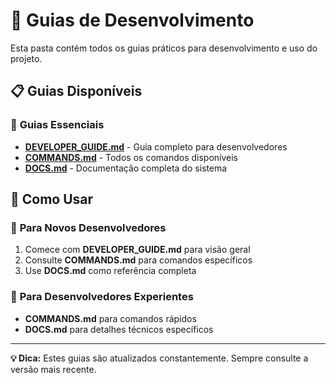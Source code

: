 # 📖 Guias de Desenvolvimento

Esta pasta contém todos os guias práticos para desenvolvimento e uso do projeto.

## 📋 Guias Disponíveis

### 🎯 **Guias Essenciais**

- **[DEVELOPER_GUIDE.md](./DEVELOPER_GUIDE.md)** - Guia completo para desenvolvedores
- **[COMMANDS.md](./COMMANDS.md)** - Todos os comandos disponíveis
- **[DOCS.md](./DOCS.md)** - Documentação completa do sistema

## 🚀 Como Usar

### 👥 **Para Novos Desenvolvedores**

1. Comece com **DEVELOPER_GUIDE.md** para visão geral
2. Consulte **COMMANDS.md** para comandos específicos
3. Use **DOCS.md** como referência completa

### 🔧 **Para Desenvolvedores Experientes**

- **COMMANDS.md** para comandos rápidos
- **DOCS.md** para detalhes técnicos específicos

---

**💡 Dica:** Estes guias são atualizados constantemente. Sempre consulte a versão mais recente.
